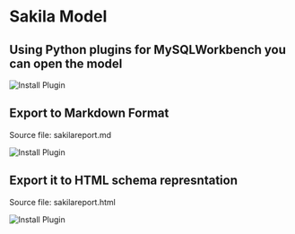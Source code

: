 # Sakila Model 

## Using Python plugins for MySQLWorkbench you can open the model

 ![Install Plugin](https://github.com/tmsanchez/workbenchscripts/blob/master/sakilamodel.png?raw=true)


## Export to Markdown Format

Source file: sakilareport.md

 ![Install Plugin](https://github.com/tmsanchez/workbenchscripts/blob/master/sakilaMarkdown.png?raw=true)



## Export it to HTML schema represntation

Source file: sakilareport.html

 ![Install Plugin](https://github.com/tmsanchez/workbenchscripts/blob/master/sakila_html_report.png?raw=true)

